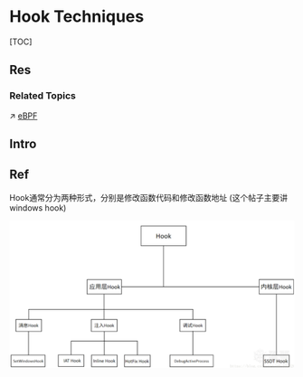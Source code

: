 # Hook Techniques

[TOC]



## Res
### Related Topics
↗ [eBPF](../../../../../../🔑%20CS%20Core/🥷🏼%20Operating%20Systems%20&%20Kernels%20(Engineering%20Part)/📟%20System%20Level%20Programming/System%20Level%20Projects/eBPF/eBPF.md)



## Intro



## Ref
[HOOK技术]: https://www.henry-blog.life/henry-blog/ni-xiang-ji-shu/hook-ji-shu
Hook通常分为两种形式，分别是修改函数代码和修改函数地址
(这个帖子主要讲windows hook)

[「原创」Windows Hook技术的简单介绍，干就完了！ ｜ 看雪学苑]: https://bbs.kanxue.com/thread-269261.htm
![](../../../../../../../Assets/Pics/Pasted%20image%2020240831174103.png)

[初探hook技术 | 先知社区]: https://xz.aliyun.com/t/10351?time__1311=Cqjx2Qi%3DGQIxlxGghFoqGKDtd0QqPGCAeD
(这个帖子主要讲windows hook)
